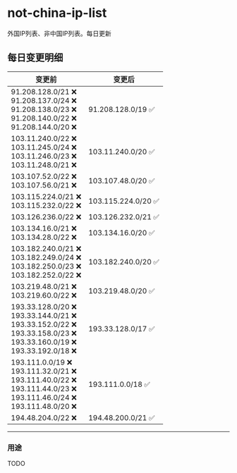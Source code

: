 # not-china-ip-list
外国IP列表、非中国IP列表。每日更新

每日变更明细
--------------------
|  变更前   | 变更后 |
|  ----  | ----  |
|  91.208.128.0/21 :x: <br> 91.208.137.0/24 :x: <br> 91.208.138.0/23 :x: <br> 91.208.140.0/22 :x: <br> 91.208.144.0/20 :x: <br> | 91.208.128.0/19 :white_check_mark: | 
|  103.11.240.0/22 :x: <br> 103.11.245.0/24 :x: <br> 103.11.246.0/23 :x: <br> 103.11.248.0/21 :x: <br> | 103.11.240.0/20 :white_check_mark: | 
|  103.107.52.0/22 :x: <br> 103.107.56.0/21 :x: <br> | 103.107.48.0/20 :white_check_mark: | 
|  103.115.224.0/21 :x: <br> 103.115.232.0/22 :x: <br> | 103.115.224.0/20 :white_check_mark: | 
|  103.126.236.0/22 :x:  | 103.126.232.0/21 :white_check_mark: | 
|  103.134.16.0/21 :x: <br> 103.134.28.0/22 :x: <br> | 103.134.16.0/20 :white_check_mark: | 
|  103.182.240.0/21 :x: <br> 103.182.249.0/24 :x: <br> 103.182.250.0/23 :x: <br> 103.182.252.0/22 :x: <br> | 103.182.240.0/20 :white_check_mark: | 
|  103.219.48.0/21 :x: <br> 103.219.60.0/22 :x: <br> | 103.219.48.0/20 :white_check_mark: | 
|  193.33.128.0/20 :x: <br> 193.33.144.0/21 :x: <br> 193.33.152.0/22 :x: <br> 193.33.158.0/23 :x: <br> 193.33.160.0/19 :x: <br> 193.33.192.0/18 :x: <br> | 193.33.128.0/17 :white_check_mark: | 
|  193.111.0.0/19 :x: <br> 193.111.32.0/21 :x: <br> 193.111.40.0/22 :x: <br> 193.111.44.0/23 :x: <br> 193.111.46.0/24 :x: <br> 193.111.48.0/20 :x: <br> | 193.111.0.0/18 :white_check_mark: | 
|  194.48.204.0/22 :x:  | 194.48.200.0/21 :white_check_mark: | 

--------------------
### 用途
TODO
